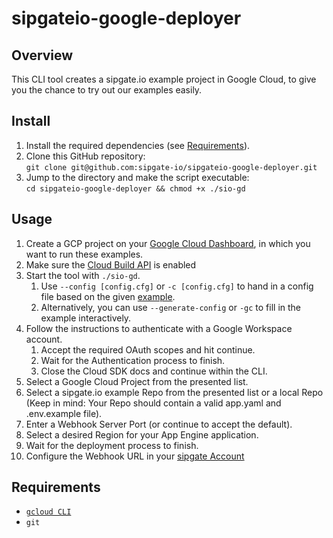 # sipgateio-google-deployer

## Overview

This CLI tool creates a sipgate.io example project in Google Cloud, to give you the chance to try out our examples easily.

## Install

1. Install the required dependencies (see [Requirements](#Requirements)).
2. Clone this GitHub repository:<br>
   `git clone git@github.com:sipgate-io/sipgateio-google-deployer.git`
3. Jump to the directory and make the script executable:<br>
   `cd sipgateio-google-deployer && chmod +x ./sio-gd`

## Usage

1. Create a GCP project on your [Google Cloud Dashboard](https://console.cloud.google.com/welcome), in which you want to run these examples.
2. Make sure the [Cloud Build API](https://console.cloud.google.com/apis/library/cloudbuild.googleapis.com) is enabled
3. Start the tool with `./sio-gd`.
   1. Use `--config [config.cfg]` or `-c [config.cfg]` to hand in a config file based on the given [example](./config.cfg.example).
   2. Alternatively, you can use `--generate-config` or `-gc` to fill in the example interactively.
4. Follow the instructions to authenticate with a Google Workspace account.
   1. Accept the required OAuth scopes and hit continue.
   2. Wait for the Authentication process to finish.
   3. Close the Cloud SDK docs and continue within the CLI.
5. Select a Google Cloud Project from the presented list.
6. Select a sipgate.io example Repo from the presented list or a local Repo (Keep in mind: Your Repo should contain a valid app.yaml and .env.example file).
7. Enter a Webhook Server Port (or continue to accept the default).
8. Select a desired Region for your App Engine application.
9. Wait for the deployment process to finish.
10. Configure the Webhook URL in your [sipgate Account](https://console.sipgate.com/webhooks/urls)

## Requirements

- [`gcloud CLI`](https://cloud.google.com/sdk/gcloud)
- `git`
